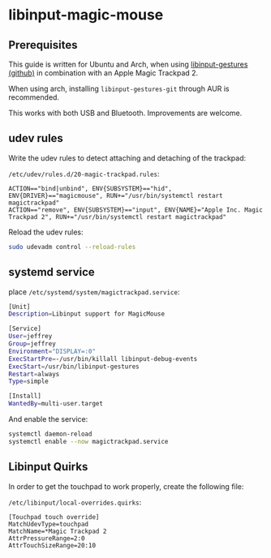 # libinput-magic-mouse

## Prerequisites
This guide is written for Ubuntu and Arch, when using [libinput-gestures (github)](https://github.com/bulletmark/libinput-gestures) in combination with an Apple Magic Trackpad 2.

When using arch, installing `libinput-gestures-git` through AUR is recommended.

This works with both USB and Bluetooth. Improvements are welcome.

## udev rules
Write the udev rules to detect attaching and detaching of the trackpad:

`/etc/udev/rules.d/20-magic-trackpad.rules`:

```console
ACTION=="bind|unbind", ENV{SUBSYSTEM}=="hid", ENV{DRIVER}=="magicmouse", RUN+="/usr/bin/systemctl restart magictrackpad"
ACTION=="remove", ENV{SUBSYSTEM}=="input", ENV{NAME}="Apple Inc. Magic Trackpad 2", RUN+="/usr/bin/systemctl restart magictrackpad"
```

Reload the udev rules:
```bash
sudo udevadm control --reload-rules
```

## systemd service

place `/etc/systemd/system/magictrackpad.service`:

```bash
[Unit]
Description=Libinput support for MagicMouse

[Service]
User=jeffrey
Group=jeffrey
Environment="DISPLAY=:0"
ExecStartPre=-/usr/bin/killall libinput-debug-events
ExecStart=/usr/bin/libinput-gestures
Restart=always
Type=simple

[Install]
WantedBy=multi-user.target
```

And enable the service:

```bash
systemctl daemon-reload
systemctl enable --now magictrackpad.service
```

## Libinput Quirks

In order to get the touchpad to work properly, create the following file:

`/etc/libinput/local-overrides.quirks`:

```code
[Touchpad touch override]
MatchUdevType=touchpad
MatchName=*Magic Trackpad 2
AttrPressureRange=2:0
AttrTouchSizeRange=20:10
```
